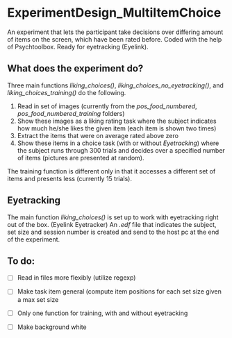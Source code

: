 # ExperimentDesign_MultiItemChoice
An experiment that lets the participant take decisions over differing amount of items on the screen, which have been rated before. Coded with the help of Psychtoolbox. Ready for eyetracking (Eyelink).

## What does the experiment do?
Three main functions *liking_choices()*, *liking_choices_no_eyetracking()*, and *liking_choices_training()* do the following.

1. Read in set of images (currently from the *pos_food_numbered*, *pos_food_numbered_training* folders)
2. Show these images as a liking rating task where the subject indicates how much he/she likes the given item (each item is shown two times)
3. Extract the items that were on average rated above zero
4. Show these items in a choice task (with or without *Eyetracking*) where the subject runs through 300 trials and decides over a specified number of items (pictures are presented at random).

The training function is different only in that it accesses a different set of items and presents less (currently 15 trials).

## Eyetracking
The main function *liking_choices()* is set up to work with eyetracking right out of the box. (Eyelink Eyetracker)
An *.edf* file that indicates the subject, set size and session number is created and send to the host pc at the end of the experiment.

## To do:

- [ ] Read in files more flexibly (utilize regexp)
- [ ] Make task item general (compute item positions for each set size given a max set size
- [ ] Only one function for training, with and without eyetracking
- [ ] Make background white 







